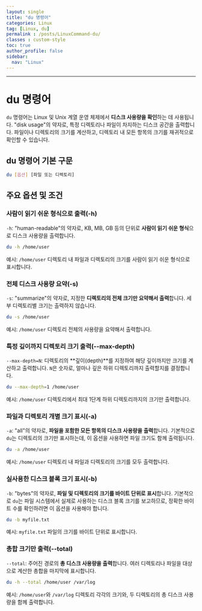 ```yaml
---
layout: single
title: "du 명령어"
categories: Linux
tag: [Linux, du]
permalink : /posts/LinuxCommand-du/
classes : custom-style
toc: true
author_profile: false
sidebar:
  nav: "Linux"
---
```


<hr>

# du 명령어

`du` 명령어는 Linux 및 Unix 계열 운영 체제에서 **디스크 사용량을 확인**하는 데 사용됩니다. "disk usage"의 약자로, 특정 디렉토리나 파일이 차지하는 디스크 공간을 출력합니다. 파일이나 디렉토리의 크기를 계산하고, 디렉토리 내 모든 항목의 크기를 재귀적으로 확인할 수 있습니다.

## du 명령어 기본 구문

```bash
du [옵션] [파일 또는 디렉토리]
```

## 주요 옵션 및 조건

### 사람이 읽기 쉬운 형식으로 출력(-h)

`-h`: "human-readable"의 약자로, KB, MB, GB 등의 단위로 **사람이 읽기 쉬운 형식**으로 디스크 사용량을 출력합니다.

```bash
du -h /home/user
```

예시: `/home/user` 디렉토리 내 파일과 디렉토리의 크기를 사람이 읽기 쉬운 형식으로 표시합니다.

### 전체 디스크 사용량 요약(-s)

`-s`: "summarize"의 약자로, 지정한 **디렉토리의 전체 크기만 요약해서 출력**합니다. 세부 디렉토리별 크기는 출력하지 않습니다.

```bash
du -s /home/user
```

예시: `/home/user` 디렉토리 전체의 사용량을 요약해서 출력합니다.

### 특정 깊이까지 디렉토리 크기 출력(--max-depth)

`--max-depth=N`: 디렉토리의 **깊이(depth)**를 지정하여 해당 깊이까지만 크기를 계산하고 출력합니다. `N`은 숫자로, 얼마나 깊은 하위 디렉토리까지 출력할지를 결정합니다.

```bash
du --max-depth=1 /home/user
```

예시: `/home/user` 디렉토리에서 최대 1단계 하위 디렉토리까지의 크기만 출력합니다.

### 파일과 디렉토리 개별 크기 표시(-a)

`-a`: "all"의 약자로, **파일을 포함한 모든 항목의 디스크 사용량을 출력**합니다. 기본적으로 `du`는 디렉토리의 크기만 표시하는데, 이 옵션을 사용하면 파일 크기도 함께 출력됩니다.

```bash
du -a /home/user
```

예시: `/home/user` 디렉토리 내 파일과 디렉토리의 크기를 모두 출력합니다.

### 실사용한 디스크 블록 크기 표시(-b)

`-b`: "bytes"의 약자로, **파일 및 디렉토리의 크기를 바이트 단위로 표시**합니다. 기본적으로 `du`는 파일 시스템에서 실제로 사용하는 디스크 블록 크기를 보고하므로, 정확한 바이트 수를 확인하려면 이 옵션을 사용해야 합니다.

```bash
du -b myfile.txt
```

예시: `myfile.txt` 파일의 크기를 바이트 단위로 표시합니다.

### 총합 크기만 출력(--total)

`--total`: 주어진 경로의 **총 디스크 사용량을 출력**합니다. 여러 디렉토리나 파일을 대상으로 계산한 총합을 마지막에 표시합니다.

```bash
du -h --total /home/user /var/log
```

예시: `/home/user`와 `/var/log` 디렉토리 각각의 크기와, 두 디렉토리의 총 디스크 사용량을 함께 출력합니다.